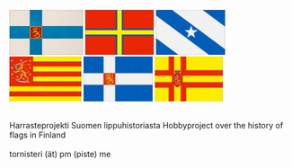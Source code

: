 <img src="img/1920_kartonki_valtio_pieni.jpg" style="height: 80px;"> <img src="img/1863_dagbladet.jpg" style="height: 80px;"> <img src="img/1863_topelius_kirje.jpg" style="height: 80px;">
<img src="img/sorto_satakunta.JPG" style="height: 80px;">
<img src="img/1917_helsingin_suomalainen_seura.jpg" style="height: 80px;"> 
<img src="img/sorto_pekkala.jpg" style="height: 80px;"> <br><br>

Harrasteprojekti Suomen lippuhistoriasta
Hobbyproject over the history of flags in Finland<br><br>
tornisteri (ät) pm (piste) me
